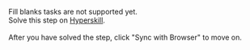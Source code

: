 Fill blanks tasks are not supported yet. <br>Solve this step on <a href="https://hyperskill.org/learn/step/47559">Hyperskill</a>. <br><br>After you have solved the step, click "Sync with Browser"  to move on.